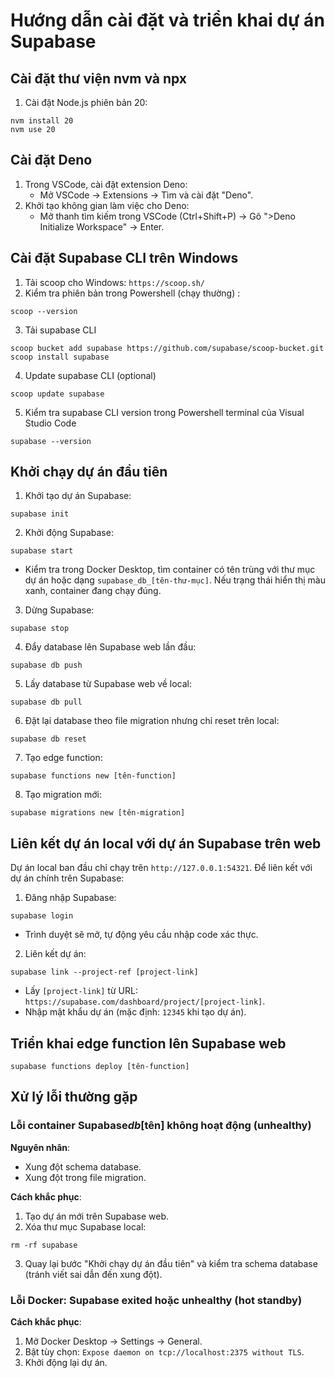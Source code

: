 # Hướng dẫn cài đặt và triển khai dự án Supabase

## Cài đặt thư viện nvm và npx

1. Cài đặt Node.js phiên bản 20:

```
nvm install 20
nvm use 20
```

## Cài đặt Deno

1. Trong VSCode, cài đặt extension Deno:
   - Mở VSCode → Extensions → Tìm và cài đặt "Deno".
2. Khởi tạo không gian làm việc cho Deno:
   - Mở thanh tìm kiếm trong VSCode (Ctrl+Shift+P) → Gõ ">Deno Initialize Workspace" → Enter.

## Cài đặt Supabase CLI trên Windows

1. Tải scoop cho Windows: `https://scoop.sh/`
2. Kiểm tra phiên bản trong Powershell (chạy thường) :

```
scoop --version
```

3. Tải supabase CLI

```
scoop bucket add supabase https://github.com/supabase/scoop-bucket.git
scoop install supabase
```

4. Update supabase CLI (optional)

```
scoop update supabase
```

5. Kiểm tra supabase CLI version trong Powershell terminal của Visual Studio Code

```
supabase --version
```

## Khởi chạy dự án đầu tiên

1. Khởi tạo dự án Supabase:

```
supabase init
```

2. Khởi động Supabase:

```
supabase start
```

- Kiểm tra trong Docker Desktop, tìm container có tên trùng với thư mục dự án hoặc dạng `supabase_db_[tên-thư-mục]`. Nếu trạng thái hiển thị màu xanh, container đang chạy đúng.

3. Dừng Supabase:

```
supabase stop
```

4. Đẩy database lên Supabase web lần đầu:

```
supabase db push
```

5. Lấy database từ Supabase web về local:

```
supabase db pull
```

6. Đặt lại database theo file migration nhưng chỉ reset trên local:

```
supabase db reset
```

7. Tạo edge function:

```
supabase functions new [tên-function]
```

8. Tạo migration mới:

```
supabase migrations new [tên-migration]
```

## Liên kết dự án local với dự án Supabase trên web

Dự án local ban đầu chỉ chạy trên `http://127.0.0.1:54321`. Để liên kết với dự án chính trên Supabase:

1. Đăng nhập Supabase:

```
supabase login
```

- Trình duyệt sẽ mở, tự động yêu cầu nhập code xác thực.

2. Liên kết dự án:

```
supabase link --project-ref [project-link]
```

- Lấy `[project-link]` từ URL: `https://supabase.com/dashboard/project/[project-link]`.
- Nhập mật khẩu dự án (mặc định: `12345` khi tạo dự án).

## Triển khai edge function lên Supabase web

```
supabase functions deploy [tên-function]
```

## Xử lý lỗi thường gặp

### Lỗi container Supabase*db*[tên] không hoạt động (unhealthy)

**Nguyên nhân**:

- Xung đột schema database.
- Xung đột trong file migration.

**Cách khắc phục**:

1. Tạo dự án mới trên Supabase web.
2. Xóa thư mục Supabase local:

```
rm -rf supabase
```

3. Quay lại bước "Khởi chạy dự án đầu tiên" và kiểm tra schema database (tránh viết sai dẫn đến xung đột).

### Lỗi Docker: Supabase exited hoặc unhealthy (hot standby)

**Cách khắc phục**:

1. Mở Docker Desktop → Settings → General.
2. Bật tùy chọn: `Expose daemon on tcp://localhost:2375 without TLS`.
3. Khởi động lại dự án.
